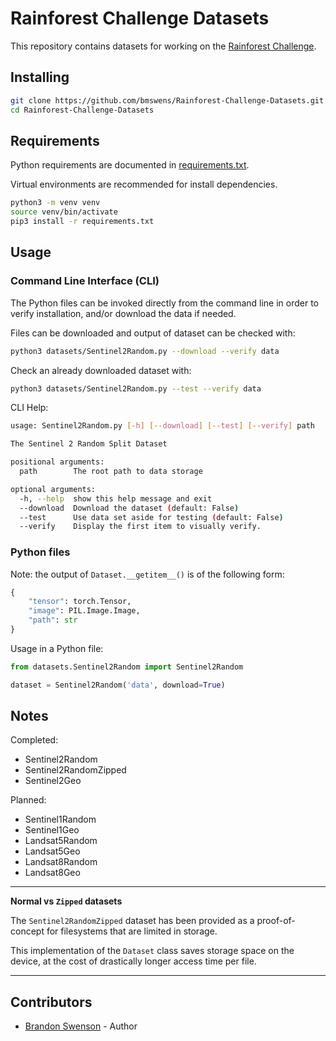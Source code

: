 # Rainforest Challenge Datasets
This repository contains datasets for working on the [Rainforest Challenge](https://sites.google.com/view/rainforest-challenge).

## Installing
```bash
git clone https://github.com/bmswens/Rainforest-Challenge-Datasets.git
cd Rainforest-Challenge-Datasets
```

## Requirements
Python requirements are documented in [requirements.txt](requirements.txt).

Virtual environments are recommended for install dependencies.
```bash
python3 -m venv venv
source venv/bin/activate
pip3 install -r requirements.txt
```

## Usage
### Command Line Interface (CLI)
The Python files can be invoked directly from the command line in order to verify installation, and/or download the data if needed.

Files can be downloaded and output of dataset can be checked with:
```bash
python3 datasets/Sentinel2Random.py --download --verify data
```
Check an already downloaded dataset with:
```bash
python3 datasets/Sentinel2Random.py --test --verify data
```
CLI Help:
```bash
usage: Sentinel2Random.py [-h] [--download] [--test] [--verify] path

The Sentinel 2 Random Split Dataset

positional arguments:
  path        The root path to data storage

optional arguments:
  -h, --help  show this help message and exit
  --download  Download the dataset (default: False)
  --test      Use data set aside for testing (default: False)
  --verify    Display the first item to visually verify.
```

### Python files
Note: the output of `Dataset.__getitem__()` is  of the following form:
```Python
{
    "tensor": torch.Tensor,
    "image": PIL.Image.Image,
    "path": str
}
```
Usage in a Python file:
```Python
from datasets.Sentinel2Random import Sentinel2Random

dataset = Sentinel2Random('data', download=True)
```

## Notes
Completed:
- Sentinel2Random
- Sentinel2RandomZipped
- Sentinel2Geo

Planned:
- Sentinel1Random
- Sentinel1Geo
- Landsat5Random
- Landsat5Geo
- Landsat8Random
- Landsat8Geo

---
**Normal vs `Zipped` datasets**

The `Sentinel2RandomZipped` dataset has been provided as a proof-of-concept for filesystems that are limited in storage.

This implementation of the `Dataset` class saves storage space on the device, at the cost of drastically longer access time per file.

---

## Contributors
- [Brandon Swenson](https://github.com/bmswens) - Author